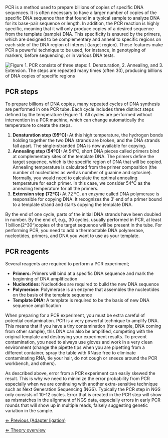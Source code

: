 PCR is a method used to prepare billions of copies of specific DNA
sequences. It is often necessary to have a larger number of copies of
the specific DNA sequence than that found in a typical sample to analyze
DNA for its base-pair sequence or length. In addition, the PCR reaction
is highly specific, meaning that it will only produce copies of a
desired sequence from the template (sample) DNA. This specificity is
ensured by the primers, which are designed to be complementary and
anneal to specific regions on each side of the DNA region of interest
(target region). These features make PCR a powerful technique to be
used, for instance, in genotyping of markers, before sequencing, or in
various DNA tests.

![Figure 1. PCR consists of three steps: 1. Denaturation, 2. Annealing, and 3. Extension. The steps are repeated many times (often 30), producing billions of DNA copies of specific regions](https://s3-us-west-2.amazonaws.com/labster/wiki/media/Pcr_phases.png "Figure 1. PCR consists of three steps: 1. Denaturation, 2. Annealing, and 3. Extension. The steps are repeated many times (often 30), producing billions of DNA copies of specific regions")

PCR steps
---------

To prepare billions of DNA copies, many repeated cycles of DNA synthesis
are performed in one PCR tube. Each cycle includes three distinct steps
defined by the temperature (Figure 1). All cycles are performed without
intervention in a PCR machine, which can change automatically the
temperature to create the steps.

1.  **Denaturation step (95ºC):** At this high temperature, the hydrogen
    bonds holding together the two DNA strands are broken, and the DNA
    strands fall apart. The single-stranded DNA is now available for
    copying.
2.  **Annealing step (54ºC):** At 54°C, short DNA pieces called primers
    bind at complementary sites of the template DNA. The primers define
    the target sequence, which is the specific region of DNA that will
    be copied. Annealing temperature is calculated from the primer
    composition (the number of nucleotides as well as number of guanine
    and cytosine). Normally, you would need to calculate the optimal
    annealing temperature for each primer. In this case, we consider
    54°C as the annealing temperature for all the primers.
3.  **Extension step (72ºC):** At 72 ºC, an enzyme called DNA polymerase
    is responsible for copying DNA. It recognizes the 3′ end of a primer
    bound to a template strand and starts copying the template DNA.

By the end of one cycle, parts of the initial DNA strands have been
doubled in number. By the end of, e.g., 30 cycles, usually performed in
PCR, at least 1 billion(2^30^)copies of the target sequence will be
present in the tube. For performing PCR, you need to add a thermostable
DNA polymerase, nucleotides, primers, and DNA you want to use as your
template.

PCR reagents
------------

Several reagents are required to perform a PCR experiment;

-   **Primers:** Primers will bind at a specific DNA sequence and mark
    the beginning of DNA amplification
-   **Nucleotides:** Nucleotides are required to build the new DNA
    sequence
-   **Polymerase:** Polymerase is an enzyme that assembles the
    nucleotides on the basis of the template sequence
-   **Template DNA:** A template is required to be the basis of new DNA
    sequence amplification

When preparing for a PCR experiment, you must be extra careful of
potential contamination. PCR is a very powerful technique to amplify
DNA. This means that if you have a tiny contamination (for example, DNA
coming from other sample), this DNA can also be amplified, competing
with the original template and destroying your experiment results. To
prevent contamination, you need to always use gloves and work in a very
clean environment (change the pipette tips when you are pipetting from a
different container, spray the table with RNase free to eliminate
contaminating RNA, tie your hair, do not cough or sneeze around the PCR
workbench, and others).

As described above, error from a PCR experiment can easily skewed the
result. This is why we need to minimize the error probability from PCR
especially when we are continuing with another extra-sensitive technique
such as Next Generation Sequencing (NGS). Typically the PCR step in NGS
only consists of 10-12 cycles. Error that is created in the PCR step
will show as mismatches in the alignment of NGS data, especially errors
in early PCR rounds that will show up in multiple reads, falsely
suggesting genetic variation in the sample.

[⇐ Previous (Adapter ligation)](/wiki/Adapter_ligation "wikilink")

[⇐ Theory overview](/wiki/NGS_Case "wikilink")


